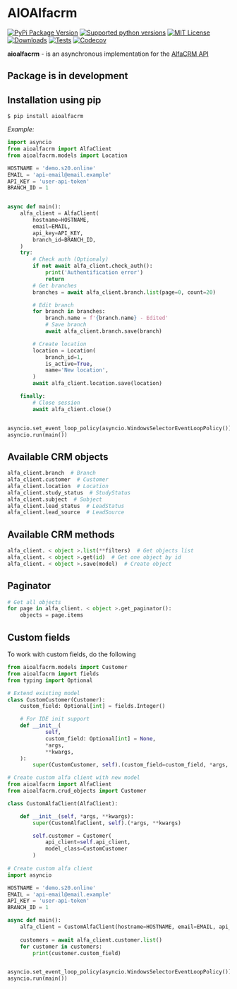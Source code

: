 # AIOAlfacrm

[![PyPi Package Version](https://img.shields.io/pypi/v/aioalfacrm.svg?style=flat-square)](https://pypi.python.org/pypi/aioalfacrm)
[![Supported python versions](https://img.shields.io/pypi/pyversions/aioalfacrm.svg?style=flat-square)](https://pypi.python.org/pypi/aioalfacrm)
[![MIT License](https://img.shields.io/pypi/l/aioalfacrm.svg?style=flat-blue)](https://opensource.org/licenses/MIT)
[![Downloads](https://img.shields.io/pypi/dm/aioalfacrm.svg?style=flat-square)](https://pypi.python.org/pypi/aioalfacrm)
[![Tests](https://github.com/stas12312/aioalfacrm/actions/workflows/tests.yml/badge.svg)]( https://github.com/stas12312/aioalfacrm/actions)
[![Codecov](https://img.shields.io/codecov/c/github/stas12312/aioalfacrm?style=flat-square)](https://app.codecov.io/gh/stas12312/aioalfacrm)

**aioalfacrm** - is an asynchronous implementation for the [AlfaCRM API](https://alfacrm.pro/rest-api)

## Package is in development

## Installation using pip

```
$ pip install aioalfacrm
```

*Example:*

```python
import asyncio
from aioalfacrm import AlfaClient
from aioalfacrm.models import Location

HOSTNAME = 'demo.s20.online'
EMAIL = 'api-email@email.example'
API_KEY = 'user-api-token'
BRANCH_ID = 1


async def main():
    alfa_client = AlfaClient(
        hostname=HOSTNAME,
        email=EMAIL,
        api_key=API_KEY,
        branch_id=BRANCH_ID,
    )
    try:
        # Check auth (Optionaly)
        if not await alfa_client.check_auth():
            print('Authentification error')
            return
        # Get branches
        branches = await alfa_client.branch.list(page=0, count=20)

        # Edit branch
        for branch in branches:
            branch.name = f'{branch.name} - Edited'
            # Save branch
            await alfa_client.branch.save(branch)

        # Create location
        location = Location(
            branch_id=1,
            is_active=True,
            name='New location',
        )
        await alfa_client.location.save(location)

    finally:
        # Close session
        await alfa_client.close()


asyncio.set_event_loop_policy(asyncio.WindowsSelectorEventLoopPolicy())  # For Windows
asyncio.run(main())


```

## Available CRM objects

```python
alfa_client.branch  # Branch
alfa_client.customer  # Customer
alfa_client.location  # Location
alfa_client.study_status  # StudyStatus
alfa_client.subject  # Subject
alfa_client.lead_status  # LeadStatus
alfa_client.lead_source  # LeadSource
```

## Available CRM methods

```python
alfa_client. < object >.list(**filters)  # Get objects list
alfa_client. < object >.get(id)  # Get one object by id
alfa_client. < object >.save(model)  # Create object
```

## Paginator

```python
# Get all objects
for page in alfa_client. < object >.get_paginator():
    objects = page.items
```

## Custom fields

To work with custom fields, do the following

```python
from aioalfacrm.models import Customer
from aioalfacrm import fields
from typing import Optional

# Extend existing model
class CustomCustomer(Customer):
    custom_field: Optional[int] = fields.Integer()

    # For IDE init support
    def __init__(
            self,
            custom_field: Optional[int] = None,
            *args,
            **kwargs,
    ):
        super(CustomCustomer, self).(custom_field=custom_field, *args, **kwargs)

# Create custom alfa client with new model
from aioalfacrm import AlfaClient
from aioalfacrm.crud_objects import Customer

class CustomAlfaClient(AlfaClient):

    def __init__(self, *args, **kwargs):
        super(CustomAlfaClient, self).(*args, **kwargs)

        self.customer = Customer(
            api_client=self.api_client, 
            model_class=CustomCustomer
        )
        
# Create custom alfa client
import asyncio

HOSTNAME = 'demo.s20.online'
EMAIL = 'api-email@email.example'
API_KEY = 'user-api-token'
BRANCH_ID = 1

async def main():
    alfa_client = CustomAlfaClient(hostname=HOSTNAME, email=EMAIL, api_key=API_KEY, branch_id=BRANCH_ID)
    
    customers = await alfa_client.customer.list()
    for customer in customers:
        print(customer.custom_field)


asyncio.set_event_loop_policy(asyncio.WindowsSelectorEventLoopPolicy())  # For Windows
asyncio.run(main())
```